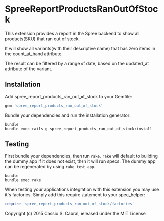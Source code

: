 SpreeReportProductsRanOutOfStock
================================

This extension provides a report in the Spree backend to show all products(SKU) that ran out of stock.

It will show all variants(with their descriptive name) that has zero items in the count_at_hand attribute.

The result can be filtered by a range of date, based on the updated_at attribute of the variant.


Installation
------------

Add spree_report_products_ran_out_of_stock to your Gemfile:

```ruby
gem 'spree_report_products_ran_out_of_stock'
```

Bundle your dependencies and run the installation generator:

```shell
bundle
bundle exec rails g spree_report_products_ran_out_of_stock:install
```

Testing
-------

First bundle your dependencies, then run `rake`. `rake` will default to building the dummy app if it does not exist, then it will run specs. The dummy app can be regenerated by using `rake test_app`.

```shell
bundle
bundle exec rake
```

When testing your applications integration with this extension you may use it's factories.
Simply add this require statement to your spec_helper:

```ruby
require 'spree_report_products_ran_out_of_stock/factories'
```

Copyright (c) 2015 Cassio S. Cabral, released under the MIT License
